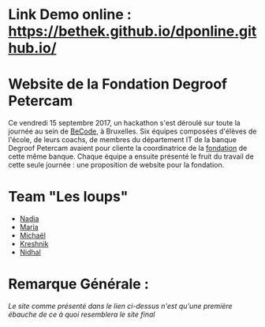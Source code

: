 # Link Demo online : https://bethek.github.io/dponline.github.io/

# Website de la Fondation Degroof Petercam

Ce vendredi 15 septembre 2017, un hackathon s'est déroulé sur toute la journée au sein de [BeCode](http://www.becode.org/), à Bruxelles. 
Six équipes composées d'élèves de l'école, de leurs coachs, de membres du département IT de la banque Degroof Petercam avaient pour cliente la coordinatrice de la [fondation](https://www.degroofpetercam.be/fr/qui-sommes-nous/impact-societal) de cette même banque. 
Chaque équipe a ensuite présenté le fruit du travail de cette seule journée : une proposition de website pour la fondation.

# Team "Les loups"

- [Nadia](https://github.com/nadiabena)
- [Maria](https://github.com/JOVITQ)
- [Michaël](https://github.com/Rivanos)
- [Kreshnik](https://github.com/beThek)
- [Nidhal](https://www.degroofpetercam.be/fr/qui-sommes-nous/impact-societal) 


# Remarque Générale :

 *Le site comme présenté dans le lien ci-dessus n'est qu'une première ébauche de ce à quoi resemblera le site final*
  

